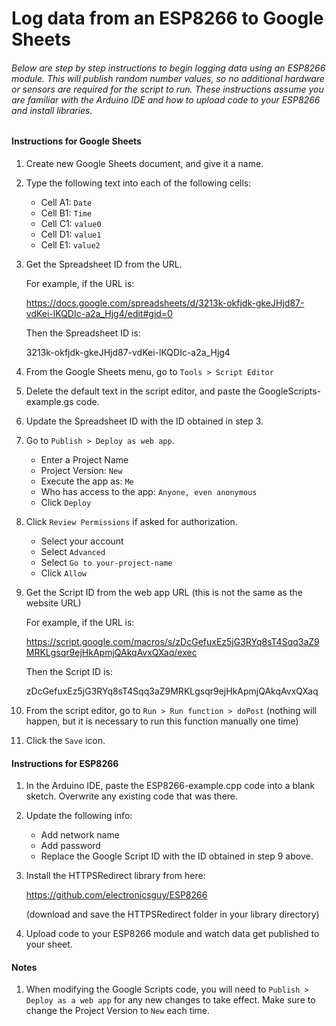 # Log data from an ESP8266 to Google Sheets

###### Below are step by step instructions to begin logging data using an ESP8266 module. This will publish random number values, so no additional hardware or sensors are required for the script to run. These instructions assume you are familiar with the Arduino IDE and how to upload code to your ESP8266 and install libraries.

#### Instructions for Google Sheets

1. Create new Google Sheets document, and give it a name.

2. Type the following text into each of the following cells:

   - Cell A1: `Date`
   - Cell B1: `Time`
   - Cell C1: `value0`
   - Cell D1: `value1`
   - Cell E1: `value2`
   
3. Get the Spreadsheet ID from the URL.

      For example, if the URL is:
   
      https://docs.google.com/spreadsheets/d/3213k-okfjdk-gkeJHjd87-vdKei-lKQDIc-a2a_Hjg4/edit#gid=0

      Then the Spreadsheet ID is:
   
      3213k-okfjdk-gkeJHjd87-vdKei-lKQDIc-a2a_Hjg4

4. From the Google Sheets menu, go to `Tools > Script Editor`

5. Delete the default text in the script editor, and paste the GoogleScripts-example.gs code.

6. Update the Spreadsheet ID with the ID obtained in step 3.

7. Go to `Publish > Deploy as web app`.

   - Enter a Project Name 
   - Project Version: `New`  
   - Execute the app as: `Me`
   - Who has access to the app: `Anyone, even anonymous`
   - Click `Deploy`

8. Click `Review Permissions` if asked for authorization. 

   - Select your account
   - Select `Advanced`
   - Select `Go to your-project-name` 
   - Click `Allow`

9.  Get the Script ID from the web app URL (this is not the same as the website URL)

       For example, if the URL is:
   
       https://script.google.com/macros/s/zDcGefuxEz5jG3RYq8sT4Sqq3aZ9MRKLgsqr9ejHkApmjQAkqAvxQXaq/exec

       Then the Script ID is:
   
       zDcGefuxEz5jG3RYq8sT4Sqq3aZ9MRKLgsqr9ejHkApmjQAkqAvxQXaq

10. From the script editor, go to `Run > Run function > doPost` (nothing will happen, but it is necessary to run this function manually one time)

11. Click the `Save` icon.

    

#### Instructions for ESP8266

1. In the Arduino IDE, paste the ESP8266-example.cpp code into a blank sketch. Overwrite any existing code that was there.

2. Update the following info:

    - Add network name
    - Add password
    - Replace the Google Script ID with the ID obtained in step 9 above.

3. Install the HTTPSRedirect library from here:

    https://github.com/electronicsguy/ESP8266

    (download and save the HTTPSRedirect folder in your library directory)

4. Upload code to your ESP8266 module and watch data get published to your sheet.

     

#### Notes

1. When modifying the Google Scripts code, you will need to `Publish > Deploy as a web app` for any new changes to take effect. Make sure to change the Project Version to `New` each time. 

